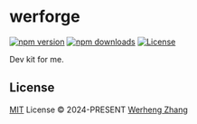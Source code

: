 # werforge

[![npm version][npm-version-src]][npm-version-href]
[![npm downloads][npm-downloads-src]][npm-downloads-href]
[![License][license-src]][license-href]

Dev kit for me.

## License

[MIT](./LICENSE) License © 2024-PRESENT [Werheng Zhang](https://github.com/werheng)

<!-- Badges -->

[npm-version-src]: https://img.shields.io/npm/v/werforge?style=flat&colorA=080f12&colorB=1fa669
[npm-version-href]: https://npmjs.com/package/werforge
[npm-downloads-src]: https://img.shields.io/npm/dm/werforge?style=flat&colorA=080f12&colorB=1fa669
[npm-downloads-href]: https://npmjs.com/package/werforge
[license-src]: https://img.shields.io/github/license/werheng/werforge.svg?style=flat&colorA=080f12&colorB=1fa669
[license-href]: https://github.com/werheng/werforge/blob/master/LICENSE
